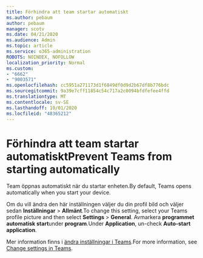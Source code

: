 ```yaml
---
title: Förhindra att team startar automatiskt
ms.author: pebaum
author: pebaum
manager: scotv
ms.date: 04/21/2020
ms.audience: Admin
ms.topic: article
ms.service: o365-administration
ROBOTS: NOINDEX, NOFOLLOW
localization_priority: Normal
ms.custom:
- "6662"
- "9003571"
ms.openlocfilehash: cc5951a271173d1f6849df0d9d2b67df8b776bdc
ms.sourcegitcommit: 9a39e7cff11854c54c717a2c0094bfdfefee4ffd
ms.translationtype: MT
ms.contentlocale: sv-SE
ms.lasthandoff: 10/01/2020
ms.locfileid: "48365212"
---
```

# <a name="prevent-teams-from-starting-automatically"></a><span data-ttu-id="6f265-102">Förhindra att team startar automatiskt</span><span class="sxs-lookup"><span data-stu-id="6f265-102">Prevent Teams from starting automatically</span></span>

<span data-ttu-id="6f265-103">Team öppnas automatiskt när du startar enheten.</span><span class="sxs-lookup"><span data-stu-id="6f265-103">By default, Teams opens automatically when you start your device.</span></span>

<span data-ttu-id="6f265-104">Om du vill ändra den här inställningen väljer du din profil bild och väljer sedan **Inställningar**  >   **Allmänt**.</span><span class="sxs-lookup"><span data-stu-id="6f265-104">To change this setting, select your Teams profile picture and then select  **Settings** >  **General**.</span></span> <span data-ttu-id="6f265-105">Avmarkera **programmet automatisk start**under **program**.</span><span class="sxs-lookup"><span data-stu-id="6f265-105">Under  **Application**, un-check  **Auto-start application**.</span></span>

<span data-ttu-id="6f265-106">Mer information finns i  [ändra inställningar i Teams](https://support.microsoft.com/office/b506e8f1-1a96-4cf1-8c6b-b6ed4f424bc7).</span><span class="sxs-lookup"><span data-stu-id="6f265-106">For more information, see  [Change settings in Teams](https://support.microsoft.com/office/b506e8f1-1a96-4cf1-8c6b-b6ed4f424bc7).</span></span>
